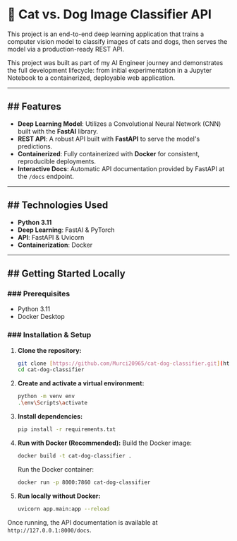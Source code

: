 # 🐾 Cat vs. Dog Image Classifier API

This project is an end-to-end deep learning application that trains a computer vision model to classify images of cats and dogs, then serves the model via a production-ready REST API.

This project was built as part of my AI Engineer journey and demonstrates the full development lifecycle: from initial experimentation in a Jupyter Notebook to a containerized, deployable web application.

---

## ## Features
* **Deep Learning Model**: Utilizes a Convolutional Neural Network (CNN) built with the **FastAI** library.
* **REST API**: A robust API built with **FastAPI** to serve the model's predictions.
* **Containerized**: Fully containerized with **Docker** for consistent, reproducible deployments.
* **Interactive Docs**: Automatic API documentation provided by FastAPI at the `/docs` endpoint.

---

## ## Technologies Used
- **Python 3.11**
- **Deep Learning**: FastAI & PyTorch
- **API**: FastAPI & Uvicorn
- **Containerization**: Docker

---

## ## Getting Started Locally

### ### Prerequisites
- Python 3.11
- Docker Desktop

### ### Installation & Setup

1.  **Clone the repository:**
    ```bash
    git clone [https://github.com/Murci20965/cat-dog-classifier.git](https://github.com/Murci20965/cat-dog-classifier.git)
    cd cat-dog-classifier
    ```

2.  **Create and activate a virtual environment:**
    ```bash
    python -m venv env
    .\env\Scripts\activate
    ```

3.  **Install dependencies:**
    ```bash
    pip install -r requirements.txt
    ```

4.  **Run with Docker (Recommended):**
    Build the Docker image:
    ```bash
    docker build -t cat-dog-classifier .
    ```
    Run the Docker container:
    ```bash
    docker run -p 8000:7860 cat-dog-classifier
    ```

5.  **Run locally without Docker:**
    ```bash
    uvicorn app.main:app --reload
    ```

Once running, the API documentation is available at `http://127.0.0.1:8000/docs`.